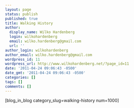 ```yaml
---
layout: page
status: publish
published: true
title: Walking History
author:
  display_name: Wilko Hardenberg
  login: wilkohardenberg
  email: wilko.hardenberg@gmail.com
  url: ''
author_login: wilkohardenberg
author_email: wilko.hardenberg@gmail.com
wordpress_id: 11
wordpress_url: http://www.wilkohardenberg.net/?page_id=11
date: '2011-04-24 09:06:43 -0500'
date_gmt: '2011-04-24 09:06:43 -0500'
categories: []
tags: []
comments: []
---
```

<p>[blog_in_blog category_slug=walking-history num=1000]</p>
